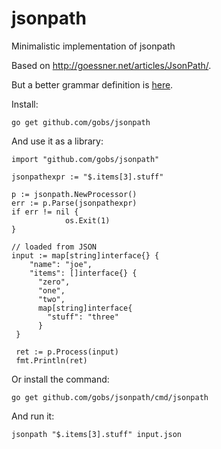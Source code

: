 # jsonpath
Minimalistic implementation of jsonpath

Based on http://goessner.net/articles/JsonPath/.

But a better grammar definition is [here](https://info.teradata.com/htmlpubs/DB_TTU_16_00/index.html#page/Teradata_Data_Types/B035-1150-160K/pkq1472240532839.html).

Install:

    go get github.com/gobs/jsonpath
    
And use it as a library:

    import "github.com/gobs/jsonpath"
    
    jsonpathexpr := "$.items[3].stuff"
    
    p := jsonpath.NewProcessor()
    err := p.Parse(jsonpathexpr)
    if err != nil {
                os.Exit(1)
    }

    // loaded from JSON
    input := map[string]interface{} {
        "name": "joe",
        "items": []interface{} {
          "zero",
          "one",
          "two",
          map[string]interface{
            "stuff": "three"
          }
     }
     
     ret := p.Process(input)
     fmt.Println(ret)

Or install the command:

    go get github.com/gobs/jsonpath/cmd/jsonpath
    
And run it:

    jsonpath "$.items[3].stuff" input.json
    
